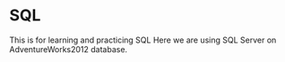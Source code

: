 # SQL
This is for learning and practicing SQL 
Here we are using SQL Server on AdventureWorks2012 database.

